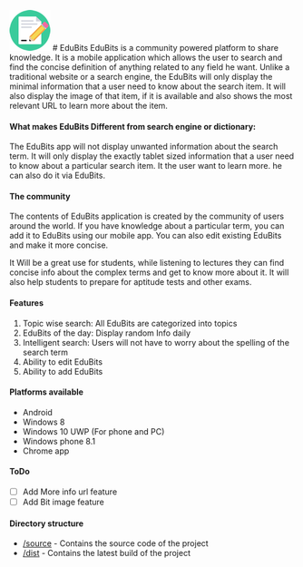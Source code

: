 <img src="source/www/img/72.fw.png" /> # EduBits
EduBits is a community powered platform to share knowledge. It is a mobile application which allows the user to search and find the concise definition of anything related to any field he want. Unlike a traditional website or a search engine, the EduBits will only display the minimal information that a user need to know about the search item. It will also display the image of that item, if it is available and also shows the most relevant URL to learn more about the item.
#### What makes EduBits Different from search engine or dictionary:
The EduBits app will not display unwanted information about the search term. It will only display the exactly tablet sized information that a user need to know about a particular search item. It the user want to learn more. he can also do it via EduBits.

#### The community
The contents of EduBits application is created by the community of users around the world. If you have knowledge about a particular term, you can add it to EduBits using our mobile app. You can also edit existing EduBits and make it more concise.


It Will be a great use for students, while listening to lectures they can find concise info about the complex terms and get to know more about it. It will also help students to prepare for aptitude tests and other exams.


#### Features
1. Topic wise search: All EduBits are categorized into topics
2. EduBits of the day: Display random Info daily
3. Intelligent search: Users will not have to worry about the spelling of the search term
4. Ability to edit EduBits
5. Ability to add EduBits

#### Platforms available
* Android
* Windows 8
* Windows 10 UWP (For phone and PC)
* Windows phone 8.1
* Chrome app

#### ToDo
- [ ]  Add More info url feature
- [ ]  Add  Bit image feature

#### Directory structure
* [/source](source/) - Contains the source code of the project
* [/dist](dist/) - Contains the latest build of the project

